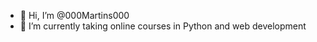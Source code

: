 - 👋 Hi, I’m @000Martins000
- 🌱 I’m currently taking online courses in Python and web development


<!---
000Martins000/000Martins000 is a ✨ special ✨ repository because its `README.md` (this file) appears on your GitHub profile.
You can click the Preview link to take a look at your changes.
--->
